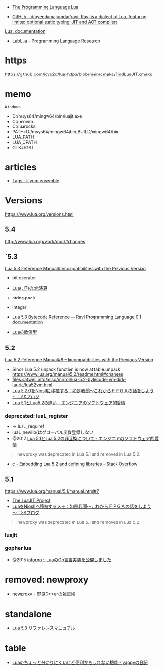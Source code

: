 
- [The Programming Language Lua](https://www.lua.org/)

- [GitHub - dibyendumajumdar/ravi: Ravi is a dialect of Lua, featuring limited optional static typing, JIT and AOT compilers](https://github.com/dibyendumajumdar/ravi)

[Lua: documentation](https://www.lua.org/docs.html)

- [LabLua - Programming Language Research](http://www.lua.inf.puc-rio.br/publications.html)

# https

https://github.com/love2d/lua-https/blob/main/cmake/FindLuaJIT.cmake

# memo

`Windows`

- D:/msys64/mingw64/bin/luajit.exe
- C:/neovim
- C:/luarocks
- PATH=D:/msys64/mingw64/bin;BUILD/mingw64/bin
- LUA_PATH
- LUA_CPATH
- GTK4/GST

# articles

- [Tags - lilyum ensemble](https://nymphium.github.io/tags.html#Lua-ref)

# Versions

https://www.lua.org/versions.html

## 5.4

http://www.lua.org/work/doc/#changes

## `5.3

[Lua 5.3 Reference Manual#Incompatibilities with the Previous Version](http://www.lua.org/manual/5.3/manual.html#8)

- bit operator
- [Lua(JIT)のbit演算](https://zenn.dev/uga_rosa/articles/5c6272ab8db9a1)

- string.pack

- integer
- [Lua 5.3 Bytecode Reference — Ravi Programming Language 0.1 documentation](https://the-ravi-programming-language.readthedocs.io/en/latest/lua_bytecode_reference.html)
- [Luaの数値型](https://zenn.dev/mod_poppo/articles/lua-number-types)

## 5.2

[Lua 5.2 Reference Manual#8 – Incompatibilities with the Previous Version](http://www.lua.org/manual/5.2/manual.html#8)

- Since Lua 5.2 unpack function is now at table.unpack
  https://www.lua.org/manual/5.2/readme.html#changes
- [files.catwell.info/misc/mirror/lua-5.2-bytecode-vm-dirk-laurie/lua52vm.html](http://files.catwell.info/misc/mirror/lua-5.2-bytecode-vm-dirk-laurie/lua52vm.html)
- [Lua 5.2.0をNiosIIに移植する：如是我聞～これからＦＰＧＡの話をしよう～：SSブログ](https://j-7system.blog.so-net.ne.jp/2012-05-08)
- [Lua 5.1とLua5.2の違い - エンジニアのソフトウェア的愛情](https://blog.emattsan.org/entry/20120609/1339204385)

### deprecated: luaL_register

- => luaL_requiref
- luaL_newlib(はグローバル変数登録しない)
- @2012 [Lua 5.1とLua 5.2の非互換について - エンジニアのソフトウェア的愛情](https://blog.emattsan.org/entry/20120416/1334584047)

> newproxy was deprecated in Lua 5.1 and removed in Lua 5.2.

- [c - Embedding Lua 5.2 and defining libraries - Stack Overflow](https://stackoverflow.com/questions/13442907/embedding-lua-5-2-and-defining-libraries)

## 5.1

https://www.lua.org/manual/5.1/manual.html#7

- [The LuaJIT Project](https://luajit.org/)
- [LuaをNiosIIへ移植するメモ：如是我聞～これからＦＰＧＡの話をしよう～：SSブログ](https://j-7system.blog.ss-blog.jp/2012-05-06)

> newproxy was deprecated in Lua 5.1 and removed in Lua 5.2.

### luajit

### gopher lua

- @2015 [inforno :: LuaのGo言語実装を公開しました](http://inforno.net/articles/2015/02/15/gopher-lua-released)

# removed: newproxy

- [newproxy - 野良C++erの雑記帳](https://gintenlabo.hatenablog.com/entry/20100903/1283521878)

# standalone

- [Lua 5.3 リファレンスマニュアル](http://milkpot.sakura.ne.jp/lua/lua53_manual_ja.html#7)

# table

- [Luaのちょっと分かりにくいけど便利かもしれない機能 - yappyの日記](https://yappy-t.hatenadiary.org/entry/20100325/1269536711)
